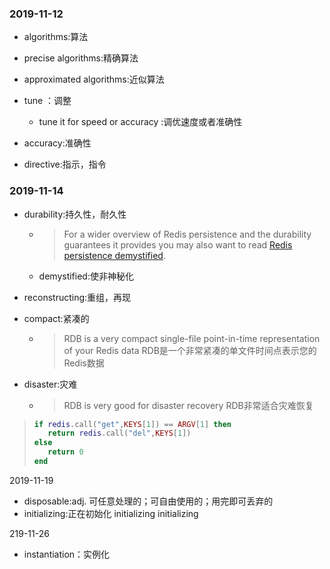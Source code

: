 ### 2019-11-12  

* algorithms:算法

* precise algorithms:精确算法
* approximated algorithms:近似算法

* tune ：调整
  * tune it for speed or accuracy :调优速度或者准确性
* accuracy:准确性   
* directive:指示，指令

### 2019-11-14

* durability:持久性，耐久性

  * > For a wider overview of Redis persistence and the durability guarantees it provides you may also want to read [Redis persistence demystified](http://antirez.com/post/redis-persistence-demystified.html).

  * demystified:使非神秘化

* reconstructing:重组，再现

* compact:紧凑的

  * > RDB is a very compact single-file point-in-time representation of your Redis data   RDB是一个非常紧凑的单文件时间点表示您的Redis数据

* disaster:灾难

  * > RDB is very good for disaster recovery  RDB非常适合灾难恢复

>```lua
>if redis.call("get",KEYS[1]) == ARGV[1] then
>    return redis.call("del",KEYS[1])
>else
>    return 0
>end
>```

2019-11-19

* disposable:adj. 可任意处理的；可自由使用的；用完即可丢弃的
* initializing:正在初始化  initializing  initializing  

219-11-26

* instantiation：实例化

